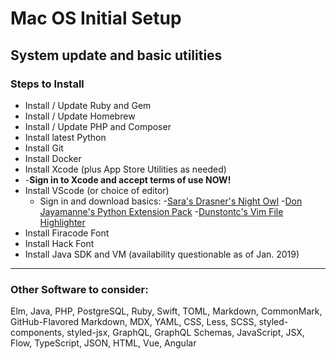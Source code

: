 # Mac OS Initial Setup

## System update and basic utilities

### Steps to Install

-   Install / Update Ruby and Gem
-   Install / Update Homebrew
-   Install / Update PHP and Composer
-   Install latest Python
-   Install Git
-   Install Docker
-   Install Xcode (plus App Store Utilities as needed)
-   -**Sign in to Xcode and accept terms of use NOW!**
-   Install VScode (or choice of editor)
    -   Sign in and download basics: -[Sara's Drasner's Night Owl](https://marketplace.visualstudio.com/items?itemName=sdras.night-owl) -[Don Jayamanne's Python Extension Pack](https://marketplace.visualstudio.com/items?itemName=donjayamanne.python-extension-pack) -[Dunstontc's Vim File Highlighter](https://marketplace.visualstudio.com/items?itemName=dunstontc.viml)
-   Install Firacode Font
-   Install Hack Font
-   Install Java SDK and VM (availability questionable as of Jan. 2019)

---

### Other Software to consider:

Elm, Java, PHP, PostgreSQL, Ruby, Swift, TOML, Markdown, CommonMark, GitHub-Flavored Markdown, MDX, YAML, CSS, Less, SCSS, styled-components, styled-jsx, GraphQL, GraphQL Schemas, JavaScript, JSX, Flow, TypeScript, JSON, HTML, Vue, Angular
